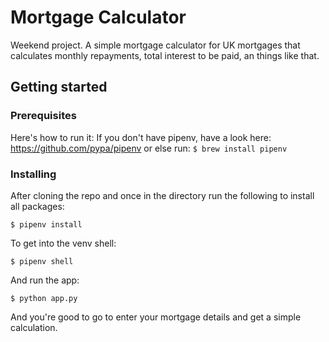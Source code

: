 # Mortgage Calculator 
Weekend project. A simple mortgage calculator for UK mortgages that calculates monthly repayments, total interest to be paid, an things like that. 

## Getting started

### Prerequisites
Here's how to run it: 
If you don't have pipenv, have a look here: https://github.com/pypa/pipenv or else run:
`$ brew install pipenv`

### Installing
After cloning the repo and once in the directory run the following to install all packages: 

`$ pipenv install`

To get into the venv shell: 

`$ pipenv shell`

And run the app:

`$ python app.py`

And you're good to go to enter your mortgage details and get a simple calculation. 

